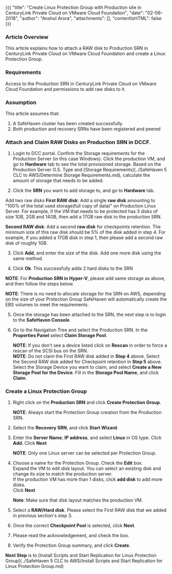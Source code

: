 {{{
  "title": "Create Linux Protection Group with Production site in CenturyLink Private Cloud on VMware Cloud Foundation",
  "date": "02-06-2018",
  "author": "Anshul Arora",
  "attachments": [],
  "contentIsHTML": false
}}}

### Article Overview
This article explains how to attach a RAW disk to Production SRN in CenturyLink Private Cloud on VMware Cloud Foundation and create a Linux Protection Group.

### Requirements
Access to the Production SRN in CenturyLink Private Cloud on VMware Cloud Foundation and permissions to add raw disks to it.

### Assumption
This article assumes that:

1. A SafeHaven cluster has been created successfully.
2. Both production and recovery SRNs have been registered and peered


### Attach and Claim RAW Disks on Production SRN in DCCF.
1. Login to DCC portal. Confirm the Storage requirements for the Production Server (in this case Windows). Click the production VM, and go to **Hardware** tab to see the total provisioned storage. Based on the Production Server O.S. Type and [Storage Requirements](../SafeHaven 5 CLC to AWS/Determine Storage Requirements.md), calculate the amount of storage that needs to be added.

2. Click the **SRN** you want to add storage to, and go to **Hardware** tab.  

Add two raw disks
**First RAW disk**: Add a single **raw disk** amounting to "100% of the total used storage(full copy of data)" on Production Linux Server.
For example, if the VM that needs to be protected has 3 disks of size 1GB, 2GB and 14GB, then add a 17GB raw disk to the production SRN.

**Second RAW disk**: Add a second **raw disk** for checkpoints retention. The minimum size of this raw disk should be 5% of the disk added in step 4.
For example, if you added a 17GB disk in step 1, then please add a second raw disk of roughly 1GB.

3. Click **Add**, and enter the size of the disk. Add one more disk using the same method.

4. Click **Ok**. This successfully adds 2 hard disks to the SRN

**NOTE**: For **Production SRN in Hyper-V**, please add same storage as above, and then follow the steps below.

**NOTE**: There is no need to allocate storage for the SRN on AWS, depending on the size of your Protection Group SafeHaven will automatically create the EBS volumes to meet the requirements.

5. Once the storage has been attached to the SRN, the next step is to login to the **SafeHaven Console**.
6. Go to the Navigation Tree and select the Production SRN. In the **Properties Panel** select **Claim Storage Pool**.  

   **NOTE**: If you don't see a device listed click on **Rescan** in order to force a rescan of the SCSI bus on the SRN.  
   **NOTE**: Do not claim the First RAW disk added in **Step 4** above. Select the Second RAW disk added for Checkpoint retention in **Step 5** above. Select the Storage Device you want to claim, and select **Create a New Storage Pool for the Device**. Fill in the **Storage Pool Name**, and click **Claim**.

### Create a Linux Protection Group
1. Right click on the **Production SRN** and click **Create Protection Group**.

   **NOTE**: Always start the Protection Group creation from the Production SRN.

2. Select the **Recovery SRN**, and click **Start Wizard**.

3. Enter the **Server Name**, **IP address**, and select **Linux** in OS type.
   Click **Add**. Click **Next**

   **NOTE**: Only one Linux server can be selected per Protection Group.

4. Choose a name for the Protection Group. Check the **Edit** box.  
   Expand the VM to edit disk layout. You can select an existing disk and change its size to match the production server.   
   If the production VM has more than 1 disks, click **add disk** to add more disks.  
   Click **Next**  

   **Note**: Make sure that disk layout matches the production VM.

5. Select a **RAW/Hard disk**. Please select the First RAW disk that we added in previous section's step 3.

7. Once the correct **Checkpoint Pool** is selected, click **Next**.

8. Please read the acknowledgement, and check the box.

9. Verify the Protection Group summary, and click **Create**.

**Next Step** is to [Install Scripts and Start Replication for Linux Protection Group](../SafeHaven 5 CLC to AWS/Install Scripts and Start Replication for Linux Protection Group.md)
